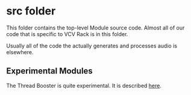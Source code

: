 # src folder

This folder contains the top-level Module source code. Almost all of our code that is specific to VCV Rack is in this folder.

Usually all of the code the actually generates and processes audio is elsewhere.

## Experimental Modules

The Thread Booster is quite experimental. It is described [here](thread-booster.md).
